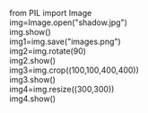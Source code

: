 from PIL import Image   
img=Image.open("shadow.jpg")   
img.show()   
img1=img.save("images.png")   
img2=img.rotate(90)   
img2.show()   
img3=img.crop((100,100,400,400))   
img3.show()   
img4=img.resize((300,300))   
img4.show()
